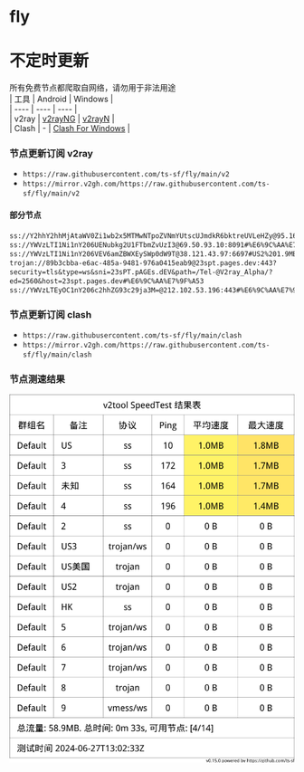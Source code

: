 # fly
# 不定时更新
所有免费节点都爬取自网络，请勿用于非法用途  
|  工具  | Android  | Windows  |  
|  ----  | ----   | ----  |  
| v2ray  | [v2rayNG](https://github.com/2dust/v2rayNG/releases) | [v2rayN](https://github.com/2dust/v2rayN/releases) |  
| Clash  | - | [Clash For Windows](https://github.com/2dust/clashN/releases) | 
  
### 节点更新订阅  v2ray
- `https://raw.githubusercontent.com/ts-sf/fly/main/v2`  
- `https://mirror.v2gh.com/https://raw.githubusercontent.com/ts-sf/fly/main/v2`  

#### 部分节点  
``` 
ss://Y2hhY2hhMjAtaWV0Zi1wb2x5MTMwNTpoZVNmYUtscUJmdkR6bktreUVLeHZy@95.164.114.76:31013#%E6%9C%AA%E7%9F%A5
ss://YWVzLTI1Ni1nY206UENubkg2U1FTbmZvUzI3@69.50.93.10:8091#%E6%9C%AA%E7%9F%A52%201.9MB%2Fs
ss://YWVzLTI1Ni1nY206VEV6amZBWXEySWp0dW9T@38.121.43.97:6697#US2%201.9MB%2Fs
trojan://89b3cbba-e6ac-485a-9481-976a0415eab9@23spt.pages.dev:443?security=tls&type=ws&sni=23sPT.pAGEs.dEV&path=/Tel-@V2ray_Alpha/?ed=2560&host=23spt.pages.dev#%E6%9C%AA%E7%9F%A53
ss://YWVzLTEyOC1nY206c2hhZG93c29ja3M=@212.102.53.196:443#%E6%9C%AA%E7%9F%A54%203.1MB%2Fs
```
### 节点更新订阅  clash
- `https://raw.githubusercontent.com/ts-sf/fly/main/clash`  
- `https://mirror.v2gh.com/https://raw.githubusercontent.com/ts-sf/fly/main/clash`  

### 节点测速结果
![image](traffic.png)
